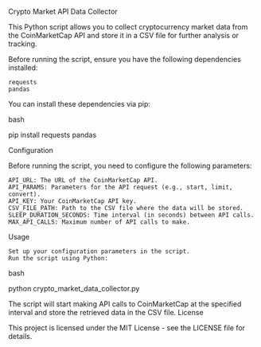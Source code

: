 Crypto Market API Data Collector

This Python script allows you to collect cryptocurrency market data from the CoinMarketCap API and store it in a CSV file for further analysis or tracking.

Before running the script, ensure you have the following dependencies installed:

    requests
    pandas

You can install these dependencies via pip:

bash

pip install requests pandas

Configuration

Before running the script, you need to configure the following parameters:

    API_URL: The URL of the CoinMarketCap API.
    API_PARAMS: Parameters for the API request (e.g., start, limit, convert).
    API_KEY: Your CoinMarketCap API key.
    CSV_FILE_PATH: Path to the CSV file where the data will be stored.
    SLEEP_DURATION_SECONDS: Time interval (in seconds) between API calls.
    MAX_API_CALLS: Maximum number of API calls to make.

Usage

    Set up your configuration parameters in the script.
    Run the script using Python:

bash

python crypto_market_data_collector.py

The script will start making API calls to CoinMarketCap at the specified interval and store the retrieved data in the CSV file.
License

This project is licensed under the MIT License - see the LICENSE file for details.
